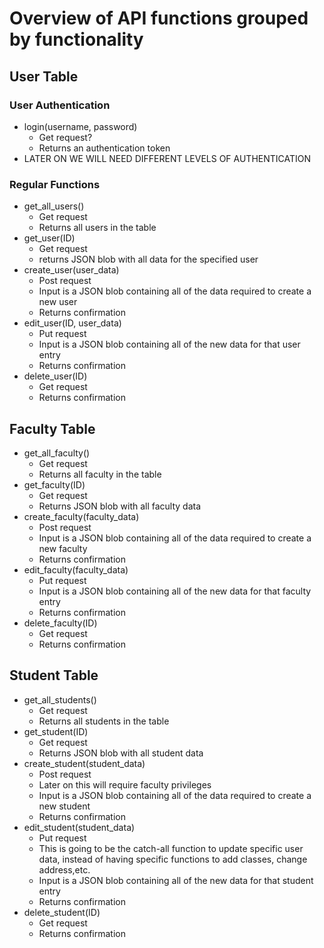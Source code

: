 # Overview of API functions grouped by functionality

## User Table
### User Authentication
- login(username, password)
    - Get request?
    - Returns an authentication token
- LATER ON WE WILL NEED DIFFERENT LEVELS OF AUTHENTICATION

### Regular Functions
- get_all_users()
    - Get request
    - Returns all users in the table
- get_user(ID)
    - Get request
    - returns JSON blob with all data for the specified user
- create_user(user_data)
    - Post request
    - Input is a JSON blob containing all of the data required to create a new user
    - Returns confirmation
- edit_user(ID, user_data)
    - Put request
    - Input is a JSON blob containing all of the new data for that user entry
    - Returns confirmation
- delete_user(ID)
    - Get request
    - Returns confirmation

## Faculty Table
- get_all_faculty()
    - Get request
    - Returns all faculty in the table
- get_faculty(ID)
    - Get request
    - Returns JSON blob with all faculty data
- create_faculty(faculty_data)
    - Post request
    - Input is a JSON blob containing all of the data required to create a new faculty
    - Returns confirmation
- edit_faculty(faculty_data)
    - Put request
    - Input is a JSON blob containing all of the new data for that faculty entry
    - Returns confirmation
- delete_faculty(ID)
    - Get request
    - Returns confirmation

## Student Table
- get_all_students()
    - Get request
    - Returns all students in the table
- get_student(ID)
    - Get request
    - Returns JSON blob with all student data
- create_student(student_data)
    - Post request
    - Later on this will require faculty privileges
    - Input is a JSON blob containing all of the data required to create a new student
    - Returns confirmation
- edit_student(student_data)
    - Put request
    - This is going to be the catch-all function to update specific user data, instead of having specific functions to add classes, change address,etc.
    - Input is a JSON blob containing all of the new data for that student entry
    - Returns confirmation
- delete_student(ID)
    - Get request
    - Returns confirmation
